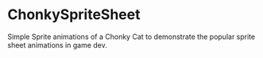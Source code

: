 # ChonkySpriteSheet
Simple Sprite animations of a Chonky Cat to demonstrate the popular sprite sheet animations in game dev.


